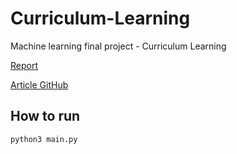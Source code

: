 # Curriculum-Learning
Machine learning final project - Curriculum Learning

[Report](https://www.overleaf.com/project/610448719996b0734e15e53a)

[Article GitHub](https://github.com/GuyHacohen/curriculum_learning)

## How to run
```bash
python3 main.py
```
